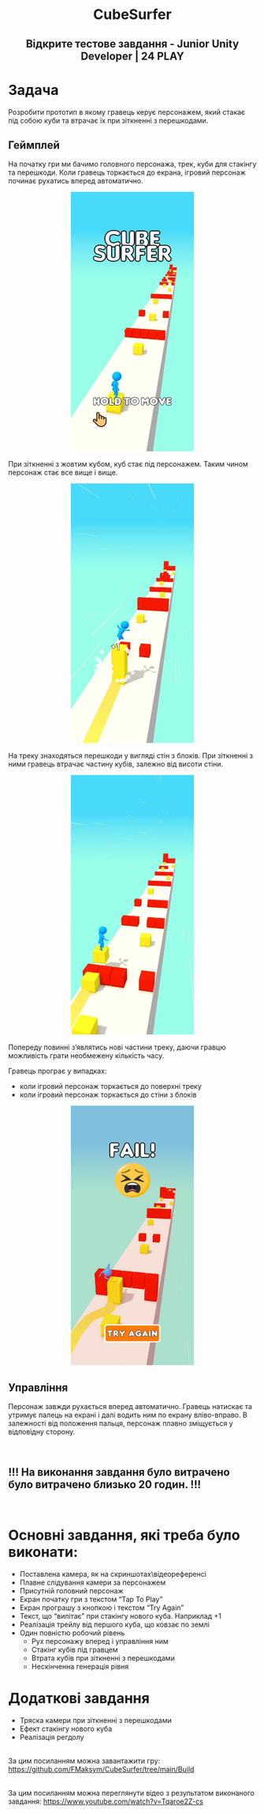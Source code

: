 <h1 align="center">
   CubeSurfer
</h1> 

<h2 align="center">
   Відкрите тестове завдання - Junior Unity Developer | 24 PLAY
</h2> 

# **Задача**
Розробити прототип в якому гравець керує персонажем, який стакає під собою куби та втрачає їх при зіткненні з перешкодами.

## Геймплей
На початку гри ми бачимо головного персонажа, трек, куби для стакінгу та перешкоди.
Коли гравець торкається до екрана, ігровий персонаж починає рухатись вперед автоматично.
<p align="center"> <img src="https://github.com/FMaksym/CubeSurfer/blob/main/Media/photo_1.jpg" width="250" height="525"/></p>

При зіткненні з жовтим кубом, куб стає під персонажем. Таким чином персонаж стає все вище і вище.
<p align="center"> <img src="https://github.com/FMaksym/CubeSurfer/blob/main/Media/photo_4.jpg" width="250" height="525"/></p>

На треку знаходяться перешкоди у вигляді стін з блоків. При зіткненні з ними гравець втрачає частину кубів, залежно від висоти стіни.
<p align="center"> <img src="https://github.com/FMaksym/CubeSurfer/blob/main/Media/photo_2.jpg" width="250" height="525"/></p>

Попереду повинні з’являтись нові частини треку, даючи гравцю можливість грати необмежену кількість часу.

Гравець програє у випадках:

- коли ігровий персонаж торкається до поверхні треку
- коли ігровий персонаж торкається до стіни з блоків
<p align="center"> <img src="https://github.com/FMaksym/CubeSurfer/blob/main/Media/photo_5.jpg" width="250" height="525"/></p>

## Управління
Персонаж завжди рухається вперед автоматично. Гравець натискає та утримує палець на екрані і далі водить ним по екрану вліво-вправо. В залежності від положення пальця, персонаж плавно зміщується у відповідну сторону.

<br>

## **!!! На виконання завдання було витрачено було витрачено близько 20 годин. !!!**

<br>

# Основні завдання, які треба було виконати:
- Поставлена камера, як на скриншотах\відеореференсі
- Плавне слідування камери за персонажем
- Присутній головний персонаж
- Екран початку гри з текстом “Tap To Play”
- Екран програшу з кнопкою і текстом “Try Again”
- Текст, що “вилітає” при стакінгу нового куба. Наприклад +1
- Реалізація трейлу від першого куба, що ковзає по землі
- Один повністю робочий рівень
    - Рух персонажу вперед і управління ним
    - Стакінг кубів під гравцем
    - Втрата кубів при зіткненні з перешкодами
    - Нескінченна генерація рівня

# Додаткові завдання
- Тряска камери при зіткненні з перешкодами
- Ефект стакінгу нового куба
- Реалізація регдолу

<br>За цим посиланням можна завантажити гру: https://github.com/FMaksym/CubeSurfer/tree/main/Build

<br>За цим посиланням можна переглянути відео з результатом виконаного завдання: https://www.youtube.com/watch?v=Tqaroe2Z-cs








